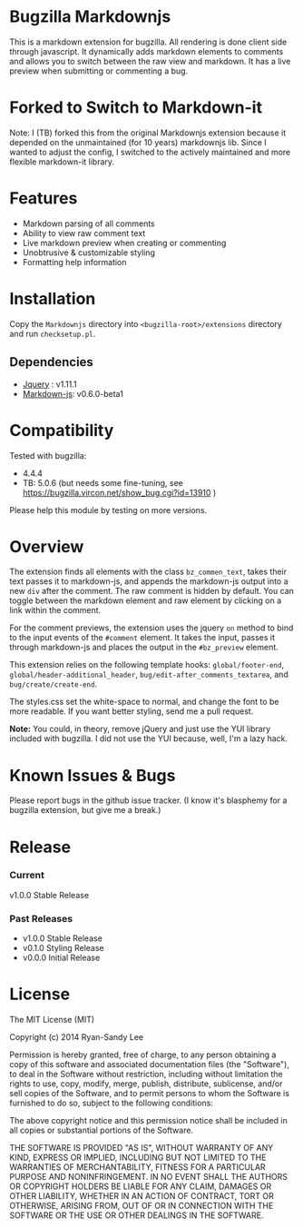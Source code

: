 Bugzilla Markdownjs
===================

This is a markdown extension for bugzilla. All rendering is done client side through javascript. It dynamically adds markdown elements to comments and allows you to switch between the raw view and markdown. It has a live preview when submitting or commenting a bug.

# Forked to Switch to Markdown-it

Note: I (TB) forked this from the original Markdownjs extension because it depended
on the unmaintained (for 10 years) markdownjs lib. Since I wanted to adjust the config,
I switched to the actively maintained and more flexible markdown-it library.

# Features

* Markdown parsing of all comments
* Ability to view raw comment text
* Live markdown preview when creating or commenting
* Unobtrusive & customizable styling
* Formatting help information

# Installation

Copy the `Markdownjs` directory into `<bugzilla-root>/extensions` directory and run `checksetup.pl`.

## Dependencies

* [Jquery](http://jquery.com/) : v1.11.1
* [Markdown-js](https://github.com/evilstreak/markdown-js): v0.6.0-beta1

# Compatibility

Tested with bugzilla:

* 4.4.4
* TB: 5.0.6 (but needs some fine-tuning, see https://bugzilla.vircon.net/show_bug.cgi?id=13910 )

Please help this module by testing on more versions.

# Overview

The extension finds all elements with the class `bz_commen_text`, takes their text passes it to markdown-js, and appends the markdown-js output into a new `div` after the comment. The raw comment is hidden by default. You can toggle between the markdown element and raw element by clicking on a link within the comment.

For the comment previews, the extension uses the jquery `on` method to bind to the input events of the `#comment` element. It takes the input, passes it through markdown-js and places the output in the `#bz_preview` element.

This extension relies on the following template hooks: `global/footer-end`, `global/header-additional_header`, `bug/edit-after_comments_textarea`, and `bug/create/create-end`.

The styles.css set the white-space to normal, and change the font to be more readable. If you want better styling, send me a pull request.

**Note:** You could, in theory, remove jQuery and just use the YUI library included with bugzilla. I did not use the YUI because, well, I'm a lazy hack.

# Known Issues & Bugs

Please report bugs in the github issue tracker. (I know it's blasphemy for a bugzilla extension, but give me a break.)

# Release

### Current

v1.0.0 Stable Release 

### Past Releases

* v1.0.0 Stable Release
* v0.1.0 Styling Release
* v0.0.0 Initial Release

# License

The MIT License (MIT)

Copyright (c) 2014 Ryan-Sandy Lee

Permission is hereby granted, free of charge, to any person obtaining a copy
of this software and associated documentation files (the "Software"), to deal
in the Software without restriction, including without limitation the rights
to use, copy, modify, merge, publish, distribute, sublicense, and/or sell
copies of the Software, and to permit persons to whom the Software is
furnished to do so, subject to the following conditions:

The above copyright notice and this permission notice shall be included in all
copies or substantial portions of the Software.

THE SOFTWARE IS PROVIDED "AS IS", WITHOUT WARRANTY OF ANY KIND, EXPRESS OR
IMPLIED, INCLUDING BUT NOT LIMITED TO THE WARRANTIES OF MERCHANTABILITY,
FITNESS FOR A PARTICULAR PURPOSE AND NONINFRINGEMENT. IN NO EVENT SHALL THE
AUTHORS OR COPYRIGHT HOLDERS BE LIABLE FOR ANY CLAIM, DAMAGES OR OTHER
LIABILITY, WHETHER IN AN ACTION OF CONTRACT, TORT OR OTHERWISE, ARISING FROM,
OUT OF OR IN CONNECTION WITH THE SOFTWARE OR THE USE OR OTHER DEALINGS IN THE
SOFTWARE.
